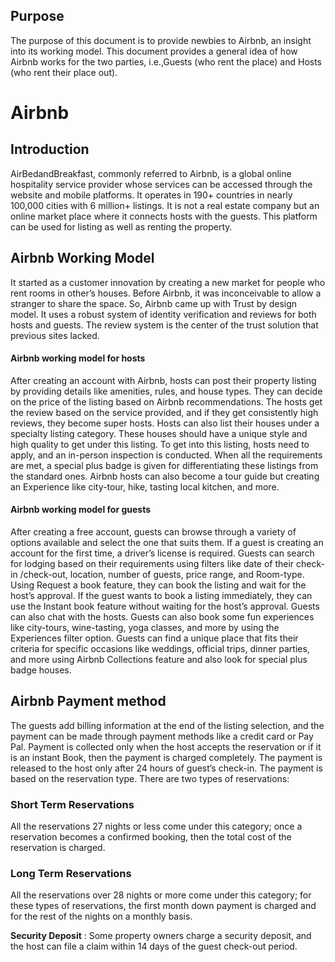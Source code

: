 ## Purpose

The purpose of this document is to provide newbies to Airbnb, an insight into its working model. This document provides a general idea of how Airbnb works for the two parties, i.e.,Guests (who rent the place) and Hosts (who rent their place out).

# Airbnb

## Introduction

AirBedandBreakfast, commonly referred to Airbnb, is a global online hospitality service provider whose services can be accessed through the website and mobile platforms. It operates in 190+ countries in nearly 100,000 cities with 6 million+ listings. It is not a real estate company but an online market place where it connects hosts with the guests. This platform can be used for listing as well as renting the property.

## Airbnb Working Model

It started as a customer innovation by creating a new market for people who rent rooms in other’s houses. Before Airbnb, it was inconceivable to allow a stranger to share the space. So, Airbnb came up with Trust by design model. It uses a robust system of identity verification and reviews for both hosts and guests. The review system is the center of the trust solution that previous sites lacked.

#### Airbnb working model for hosts

After creating an account with Airbnb, hosts can post their property listing by providing details like amenities, rules, and house types. They can decide on the price of the listing based on Airbnb recommendations. The hosts get the review based on the service provided, and if they get consistently high reviews, they become super hosts. Hosts can also list their houses under a specialty listing category. These houses should have a unique style and high quality to get under this listing. To get into this listing, hosts need to apply, and an in-person inspection is conducted. When all the requirements are met, a special plus badge is given for differentiating these listings from the standard ones. Airbnb hosts can also become a tour guide but creating an Experience like city-tour, hike, tasting local kitchen, and more.

#### Airbnb working model for guests

After creating a free account, guests can browse through a variety of options available and select the one that suits them. If a guest is creating an account for the first time, a driver’s license is required. Guests can search for lodging based on their requirements using filters like date of their check-in /check-out, location, number of guests, price range, and Room-type. Using Request a book feature, they can book the listing and wait for the host’s approval. If the guest wants to book a listing immediately, they can use the Instant book feature without waiting for the host’s approval. Guests can also chat with the hosts. Guests can also book some fun experiences like city-tours, wine-tasting, yoga classes, and more by using the Experiences filter option. Guests can find a unique place that fits their criteria for specific occasions like weddings, official trips, dinner parties, and more using Airbnb Collections feature and also look for special plus badge houses.

## Airbnb Payment method

The guests add billing information at the end of the listing selection, and the payment can be made through payment methods like a credit card or Pay Pal. Payment is collected only when the host accepts the reservation or if it is an instant Book, then the payment is charged completely. The payment is released to the host only after 24 hours of guest’s check-in. The payment is based on the reservation type. There are two types of reservations:

### Short Term Reservations

All the reservations 27 nights or less come under this category; once a reservation becomes a confirmed booking, then the total cost of the reservation is charged.

### Long Term Reservations

All the reservations over 28 nights or more come under this category; for these types of reservations, the first month down payment is charged and for the rest of the nights on a monthly basis.

**Security Deposit** : Some property owners charge a security deposit, and the host can file a claim within 14 days of the guest check-out period.
